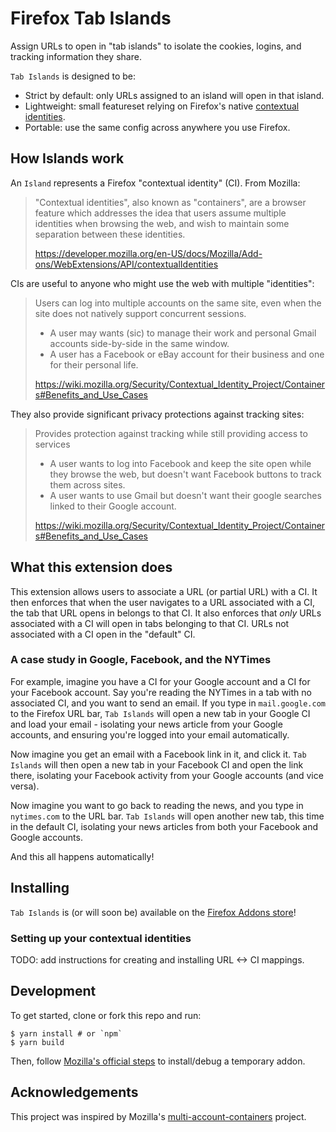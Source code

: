 # Firefox Tab Islands

Assign URLs to open in "tab islands" to isolate the cookies, logins, and tracking information they share.

`Tab Islands` is designed to be:

-   Strict by default: only URLs assigned to an island will open in that island.
-   Lightweight: small featureset relying on Firefox's native
    [contextual identities](https://developer.mozilla.org/en-US/docs/Mozilla/Add-ons/WebExtensions/Work_with_contextual_identities).
-   Portable: use the same config across anywhere you use Firefox.

## How Islands work

An `Island` represents a Firefox "contextual identity" (CI). From Mozilla:

> "Contextual identities", also known as "containers", are a browser feature
> which addresses the idea that users assume multiple identities when browsing
> the web, and wish to maintain some separation between these identities.
>
> https://developer.mozilla.org/en-US/docs/Mozilla/Add-ons/WebExtensions/API/contextualIdentities

CIs are useful to anyone who might use the web with multiple "identities":

> Users can log into multiple accounts on the same site, even when the site
> does not natively support concurrent sessions.
>
> -   A user may wants (sic) to manage their work and personal Gmail accounts
>     side-by-side in the same window.
> -   A user has a Facebook or eBay account for their business and one for their
>     personal life.
>
> https://wiki.mozilla.org/Security/Contextual_Identity_Project/Containers#Benefits_and_Use_Cases

They also provide significant privacy protections against tracking sites:

> Provides protection against tracking while still providing access to
> services
>
> -   A user wants to log into Facebook and keep the
>     site open while they browse the web, but doesn't want Facebook buttons to
>     track them across sites.
> -   A user wants to use Gmail but doesn't want their google searches linked
>     to their Google account.
>
> https://wiki.mozilla.org/Security/Contextual_Identity_Project/Containers#Benefits_and_Use_Cases

## What this extension does

This extension allows users to associate a URL (or partial URL) with a
CI. It then enforces that when the user navigates to a URL associated with a
CI, the tab that URL opens in belongs to that CI. It also enforces that _only_
URLs associated with a CI will open in tabs belonging to that CI. URLs not
associated with a CI open in the "default" CI.

### A case study in Google, Facebook, and the NYTimes

For example, imagine you have a CI for your Google account and a CI for your
Facebook account. Say you're reading the NYTimes in a tab with no associated
CI, and you want to send an email. If you type in `mail.google.com` to the
Firefox URL bar, `Tab Islands` will open a new tab in your Google CI and load
your email - isolating your news article from your Google accounts, and
ensuring you're logged into your email automatically.

Now imagine you get an email with a Facebook link in it, and click it.
`Tab Islands` will then open a new tab in your Facebook CI and open the link
there, isolating your Facebook activity from your Google accounts (and vice
versa).

Now imagine you want to go back to reading the news, and you type in
`nytimes.com` to the URL bar. `Tab Islands` will open another new tab, this
time in the default CI, isolating your news articles from both your Facebook
and Google accounts.

And this all happens automatically!

## Installing

`Tab Islands` is (or will soon be) available on the
[Firefox Addons store](https://addons.mozilla.org)!

### Setting up your contextual identities

TODO: add instructions for creating and installing URL <-> CI mappings.

## Development

To get started, clone or fork this repo and run:

```shell
$ yarn install # or `npm`
$ yarn build
```

Then, follow
[Mozilla's official steps](https://developer.mozilla.org/en-US/docs/Mozilla/Add-ons/WebExtensions/Your_first_WebExtension#Trying_it_out)
to install/debug a temporary addon.

## Acknowledgements

This project was inspired by Mozilla's
[multi-account-containers](https://github.com/mozilla/multi-account-containers)
project.
